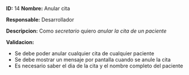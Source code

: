 **ID:** 14 **Nombre:** Anular cita

**Responsable:** Desarrollador

**Descripcion:**
Como *secretario* quiero *anular la cita de un paciente*

**Validacion:**

- Se debe poder anular cualquier cita de cualquier paciente
- Se debe mostrar un mensaje por pantalla cuando se anule la cita
- Es necesario saber el dia de la cita y el nombre completo del paciente

